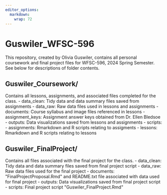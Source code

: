 ```yaml
---
editor_options: 
  markdown: 
    wrap: 72
---
```


# Guswiler_WFSC-596

This repository, created by Olivia Guswiler, contains all personal
coursework and final project files for WFSC-596, 2024 Spring Semester.
See below for descriptions of folder contents.

## Guswiler_Coursework/

Contains all lessons, assignments, and associated files completed for
the class. - data_clean: Tidy data and data summary files saved from
assignments - data_raw: Raw data files used in lessons and assignments -
documents: Course syllabus and image files referenced in lessons -
assignment_keys: Assignment answer keys obtained from Dr. Ellen
Bledsoe - outputs: Data visualizations saved from lessons and
assignments - scripts: - assignments: Rmarkdown and R scripts relating
to assigments - lessons: Rmarkdown and R scripts relating to lessons

## Guswiler_FinalProject/

Contains all files associated with the final project for the class. -
data_clean: Tidy data and data summary files saved from final project
script - data_raw: Raw data files used for the final project -
documents: "FinalProjectProposal.Rmd" and README.txt file associated
with data used for final project - outputs: Data visualizations saved
from final project script - scripts: Final project script
"Guswiler_FinalProject.Rmd"

